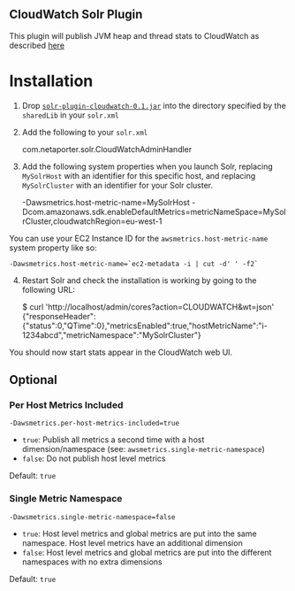 CloudWatch Solr Plugin
----------------------

This plugin will publish JVM heap and thread stats to CloudWatch as described [here](http://java.awsblog.com/post/Tx3C0RV4NRRBKTG/Enabling-Metrics-with-the-AWS-SDK-for-Java)

# Installation

1) Drop [`solr-plugin-cloudwatch-0.1.jar`](http://search.maven.org/remotecontent?filepath=com/netaporter/solr-plugin-cloudwatch/0.1/solr-plugin-cloudwatch-0.1.jar) into the directory specified by the `sharedLib` in your `solr.xml`

2) Add the following to your `solr.xml`

    <str name="adminHandler">com.netaporter.solr.CloudWatchAdminHandler</str>

3) Add the following system properties when you launch Solr, replacing `MySolrHost` with an identifier for this specific
host, and replacing `MySolrCluster` with an identifier for your Solr cluster.

    -Dawsmetrics.host-metric-name=MySolrHost
    -Dcom.amazonaws.sdk.enableDefaultMetrics=metricNameSpace=MySolrCluster,cloudwatchRegion=eu-west-1

You can use your EC2 Instance ID for the `awsmetrics.host-metric-name` system property like so:

    -Dawsmetrics.host-metric-name=`ec2-metadata -i | cut -d' ' -f2`

4) Restart Solr and check the installation is working by going to the following URL:

    $ curl 'http://localhost/admin/cores?action=CLOUDWATCH&wt=json'
    {"responseHeader":{"status":0,"QTime":0},"metricsEnabled":true,"hostMetricName":"i-1234abcd","metricNamespace":"MySolrCluster"}

You should now start stats appear in the CloudWatch web UI.

## Optional

### Per Host Metrics Included

    -Dawsmetrics.per-host-metrics-included=true

 * `true`: Publish all metrics a second time with a host dimension/namespace (see: `awsmetrics.single-metric-namespace`) 
 * `false`: Do not publish host level metrics

Default: `true`

### Single Metric Namespace

    -Dawsmetrics.single-metric-namespace=false

 * `true`: Host level metrics and global metrics are put into the same namespace. Host level metrics have an additional dimension
 * `false`: Host level metrics and global metrics are put into the different namespaces with no extra dimensions 

Default: `true`